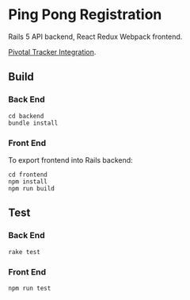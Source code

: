# Ping Pong Registration

Rails 5 API backend, React Redux Webpack frontend.

[Pivotal Tracker Integration](https://www.pivotaltracker.com/n/projects/1615201).

## Build

### Back End
```
cd backend
bundle install
```

### Front End

To export frontend into Rails backend:

```
cd frontend
npm install
npm run build
```


## Test

### Back End
```
rake test
```

### Front End
```
npm run test
```

